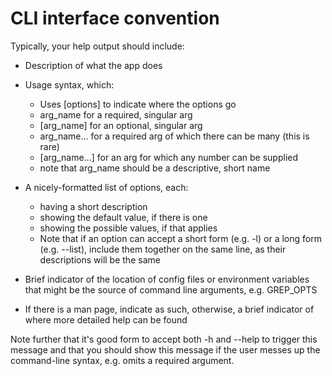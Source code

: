 # CLI interface convention

Typically, your help output should include:

* Description of what the app does

* Usage syntax, which:
  * Uses [options] to indicate where the options go
  * arg_name for a required, singular arg
  * [arg_name] for an optional, singular arg
  * arg_name… for a required arg of which there can be many (this is rare)
  * [arg_name…] for an arg for which any number can be supplied
  * note that arg_name should be a descriptive, short name

* A nicely-formatted list of options, each:
  * having a short description
  * showing the default value, if there is one
  * showing the possible values, if that applies
  * Note that if an option can accept a short form (e.g. -l) or a long form (e.g. --list), include them together on the same line, as their descriptions will be the same

* Brief indicator of the location of config files or environment variables that might be the source of command line arguments, e.g. GREP_OPTS

* If there is a man page, indicate as such, otherwise, a brief indicator of where more detailed help can be found

Note further that it's good form to accept both -h and --help to trigger this message and that you should show this message if the user messes up the command-line syntax, e.g. omits a required argument.



